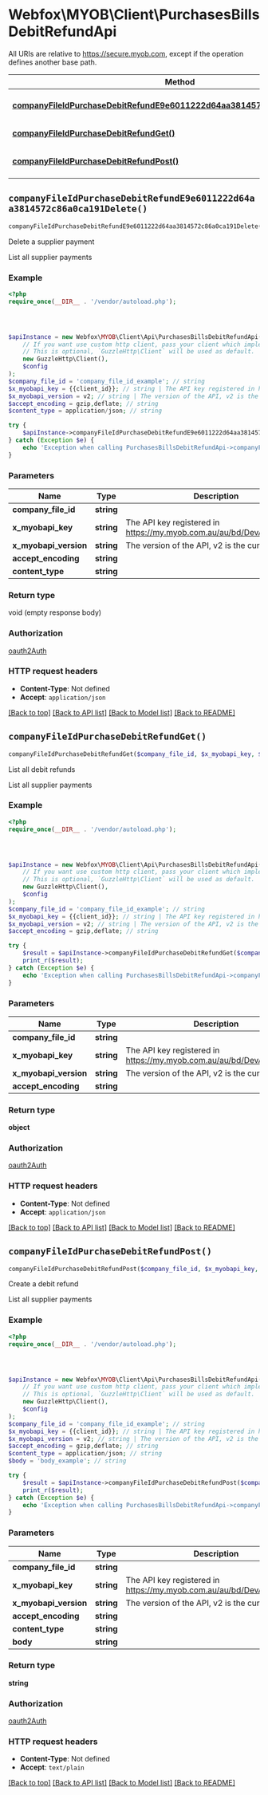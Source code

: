 # Webfox\MYOB\Client\PurchasesBillsDebitRefundApi

All URIs are relative to https://secure.myob.com, except if the operation defines another base path.

| Method | HTTP request | Description |
| ------------- | ------------- | ------------- |
| [**companyFileIdPurchaseDebitRefundE9e6011222d64aa3814572c86a0ca191Delete()**](PurchasesBillsDebitRefundApi.md#companyFileIdPurchaseDebitRefundE9e6011222d64aa3814572c86a0ca191Delete) | **DELETE** /{company_file_id}/Purchase/DebitRefund/e9e60112-22d6-4aa3-8145-72c86a0ca191 | Delete a supplier payment |
| [**companyFileIdPurchaseDebitRefundGet()**](PurchasesBillsDebitRefundApi.md#companyFileIdPurchaseDebitRefundGet) | **GET** /{company_file_id}/Purchase/DebitRefund | List all debit refunds |
| [**companyFileIdPurchaseDebitRefundPost()**](PurchasesBillsDebitRefundApi.md#companyFileIdPurchaseDebitRefundPost) | **POST** /{company_file_id}/Purchase/DebitRefund | Create a debit refund |


## `companyFileIdPurchaseDebitRefundE9e6011222d64aa3814572c86a0ca191Delete()`

```php
companyFileIdPurchaseDebitRefundE9e6011222d64aa3814572c86a0ca191Delete($company_file_id, $x_myobapi_key, $x_myobapi_version, $accept_encoding, $content_type)
```

Delete a supplier payment

List all supplier payments

### Example

```php
<?php
require_once(__DIR__ . '/vendor/autoload.php');




$apiInstance = new Webfox\MYOB\Client\Api\PurchasesBillsDebitRefundApi(
    // If you want use custom http client, pass your client which implements `GuzzleHttp\ClientInterface`.
    // This is optional, `GuzzleHttp\Client` will be used as default.
    new GuzzleHttp\Client(),
    $config
);
$company_file_id = 'company_file_id_example'; // string
$x_myobapi_key = {{client_id}}; // string | The API key registered in https://my.myob.com.au/au/bd/DevAppList.aspx
$x_myobapi_version = v2; // string | The version of the API, v2 is the current version
$accept_encoding = gzip,deflate; // string
$content_type = application/json; // string

try {
    $apiInstance->companyFileIdPurchaseDebitRefundE9e6011222d64aa3814572c86a0ca191Delete($company_file_id, $x_myobapi_key, $x_myobapi_version, $accept_encoding, $content_type);
} catch (Exception $e) {
    echo 'Exception when calling PurchasesBillsDebitRefundApi->companyFileIdPurchaseDebitRefundE9e6011222d64aa3814572c86a0ca191Delete: ', $e->getMessage(), PHP_EOL;
}
```

### Parameters

| Name | Type | Description  | Notes |
| ------------- | ------------- | ------------- | ------------- |
| **company_file_id** | **string**|  | |
| **x_myobapi_key** | **string**| The API key registered in https://my.myob.com.au/au/bd/DevAppList.aspx | [optional] |
| **x_myobapi_version** | **string**| The version of the API, v2 is the current version | [optional] |
| **accept_encoding** | **string**|  | [optional] |
| **content_type** | **string**|  | [optional] |

### Return type

void (empty response body)

### Authorization

[oauth2Auth](../../README.md#oauth2Auth)

### HTTP request headers

- **Content-Type**: Not defined
- **Accept**: `application/json`

[[Back to top]](#) [[Back to API list]](../../README.md#endpoints)
[[Back to Model list]](../../README.md#models)
[[Back to README]](../../README.md)

## `companyFileIdPurchaseDebitRefundGet()`

```php
companyFileIdPurchaseDebitRefundGet($company_file_id, $x_myobapi_key, $x_myobapi_version, $accept_encoding): object
```

List all debit refunds

List all supplier payments

### Example

```php
<?php
require_once(__DIR__ . '/vendor/autoload.php');




$apiInstance = new Webfox\MYOB\Client\Api\PurchasesBillsDebitRefundApi(
    // If you want use custom http client, pass your client which implements `GuzzleHttp\ClientInterface`.
    // This is optional, `GuzzleHttp\Client` will be used as default.
    new GuzzleHttp\Client(),
    $config
);
$company_file_id = 'company_file_id_example'; // string
$x_myobapi_key = {{client_id}}; // string | The API key registered in https://my.myob.com.au/au/bd/DevAppList.aspx
$x_myobapi_version = v2; // string | The version of the API, v2 is the current version
$accept_encoding = gzip,deflate; // string

try {
    $result = $apiInstance->companyFileIdPurchaseDebitRefundGet($company_file_id, $x_myobapi_key, $x_myobapi_version, $accept_encoding);
    print_r($result);
} catch (Exception $e) {
    echo 'Exception when calling PurchasesBillsDebitRefundApi->companyFileIdPurchaseDebitRefundGet: ', $e->getMessage(), PHP_EOL;
}
```

### Parameters

| Name | Type | Description  | Notes |
| ------------- | ------------- | ------------- | ------------- |
| **company_file_id** | **string**|  | |
| **x_myobapi_key** | **string**| The API key registered in https://my.myob.com.au/au/bd/DevAppList.aspx | [optional] |
| **x_myobapi_version** | **string**| The version of the API, v2 is the current version | [optional] |
| **accept_encoding** | **string**|  | [optional] |

### Return type

**object**

### Authorization

[oauth2Auth](../../README.md#oauth2Auth)

### HTTP request headers

- **Content-Type**: Not defined
- **Accept**: `application/json`

[[Back to top]](#) [[Back to API list]](../../README.md#endpoints)
[[Back to Model list]](../../README.md#models)
[[Back to README]](../../README.md)

## `companyFileIdPurchaseDebitRefundPost()`

```php
companyFileIdPurchaseDebitRefundPost($company_file_id, $x_myobapi_key, $x_myobapi_version, $accept_encoding, $content_type, $body): string
```

Create a debit refund

List all supplier payments

### Example

```php
<?php
require_once(__DIR__ . '/vendor/autoload.php');




$apiInstance = new Webfox\MYOB\Client\Api\PurchasesBillsDebitRefundApi(
    // If you want use custom http client, pass your client which implements `GuzzleHttp\ClientInterface`.
    // This is optional, `GuzzleHttp\Client` will be used as default.
    new GuzzleHttp\Client(),
    $config
);
$company_file_id = 'company_file_id_example'; // string
$x_myobapi_key = {{client_id}}; // string | The API key registered in https://my.myob.com.au/au/bd/DevAppList.aspx
$x_myobapi_version = v2; // string | The version of the API, v2 is the current version
$accept_encoding = gzip,deflate; // string
$content_type = application/json; // string
$body = 'body_example'; // string

try {
    $result = $apiInstance->companyFileIdPurchaseDebitRefundPost($company_file_id, $x_myobapi_key, $x_myobapi_version, $accept_encoding, $content_type, $body);
    print_r($result);
} catch (Exception $e) {
    echo 'Exception when calling PurchasesBillsDebitRefundApi->companyFileIdPurchaseDebitRefundPost: ', $e->getMessage(), PHP_EOL;
}
```

### Parameters

| Name | Type | Description  | Notes |
| ------------- | ------------- | ------------- | ------------- |
| **company_file_id** | **string**|  | |
| **x_myobapi_key** | **string**| The API key registered in https://my.myob.com.au/au/bd/DevAppList.aspx | [optional] |
| **x_myobapi_version** | **string**| The version of the API, v2 is the current version | [optional] |
| **accept_encoding** | **string**|  | [optional] |
| **content_type** | **string**|  | [optional] |
| **body** | **string**|  | [optional] |

### Return type

**string**

### Authorization

[oauth2Auth](../../README.md#oauth2Auth)

### HTTP request headers

- **Content-Type**: Not defined
- **Accept**: `text/plain`

[[Back to top]](#) [[Back to API list]](../../README.md#endpoints)
[[Back to Model list]](../../README.md#models)
[[Back to README]](../../README.md)
